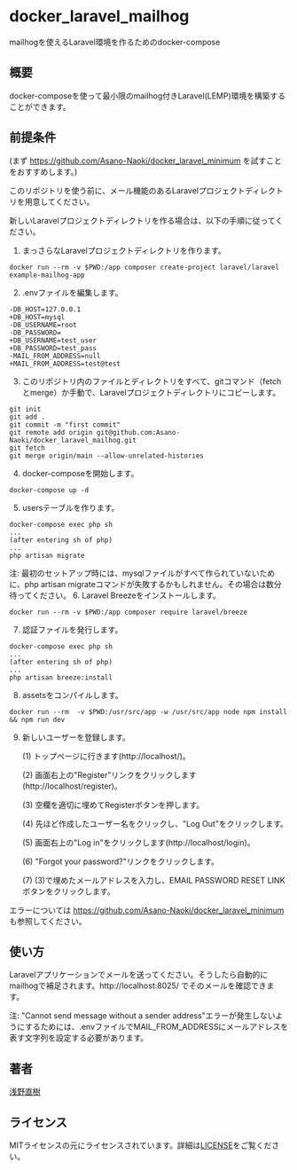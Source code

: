 # docker_laravel_mailhog
mailhogを使えるLaravel環境を作るためのdocker-compose

## 概要
docker-composeを使って最小限のmailhog付きLaravel(LEMP)環境を構築することができます。

## 前提条件
(まず https://github.com/Asano-Naoki/docker_laravel_minimum を試すことをおすすめします。)

このリポジトリを使う前に、メール機能のあるLaravelプロジェクトディレクトリを用意してください。

新しいLaravelプロジェクトディレクトリを作る場合は、以下の手順に従ってください。
1. まっさらなLaravelプロジェクトディレクトリを作ります。
```
docker run --rm -v $PWD:/app composer create-project laravel/laravel example-mailhog-app
```
2. .envファイルを編集します。
```
-DB_HOST=127.0.0.1
+DB_HOST=mysql
-DB_USERNAME=root
-DB_PASSWORD=
+DB_USERNAME=test_user
+DB_PASSWORD=test_pass
-MAIL_FROM_ADDRESS=null
+MAIL_FROM_ADDRESS=test@test
```
3. このリポジトリ内のファイルとディレクトリをすべて、gitコマンド（fetchとmerge）か手動で、Laravelプロジェクトディレクトリにコピーします。
```
git init
git add .
git commit -m "first commit"
git remote add origin git@github.com:Asano-Naoki/docker_laravel_mailhog.git
git fetch
git merge origin/main --allow-unrelated-histories
```
4. docker-composeを開始します。
```
docker-compose up -d
```
5. usersテーブルを作ります。
```
docker-compose exec php sh
...
(after entering sh of php)
...
php artisan migrate
```
注:
最初のセットアップ時には、mysqlファイルがすべて作られていないために、php artisan migrateコマンドが失敗するかもしれません。その場合は数分待ってください。
6. Laravel Breezeをインストールします。
```
docker run --rm -v $PWD:/app composer require laravel/breeze
```
7. 認証ファイルを発行します。
```
docker-compose exec php sh
...
(after entering sh of php)
...
php artisan breeze:install
```
8. assetsをコンパイルします。
```
docker run --rm  -v $PWD:/usr/src/app -w /usr/src/app node npm install && npm run dev
```
9. 新しいユーザーを登録します。

    (1) トップページに行きます(http://localhost/)。 

    (2) 画面右上の"Register"リンクをクリックします(http://localhost/register)。

    (3) 空欄を適切に埋めてRegisterボタンを押します。

    (4) 先ほど作成したユーザー名をクリックし、"Log Out"をクリックします。

    (5) 画面右上の"Log in"をクリックします(http://localhost/login)。

    (6) "Forgot your password?"リンクをクリックします。

    (7) (3)で埋めたメールアドレスを入力し、EMAIL PASSWORD RESET LINKボタンをクリックします。

エラーについては https://github.com/Asano-Naoki/docker_laravel_minimum も参照してください。



## 使い方
Laravelアプリケーションでメールを送ってください。そうしたら自動的にmailhogで補足されます。http://localhost:8025/ でそのメールを確認できます。

注:
"Cannot send message without a sender address"エラーが発生しないようにするためには、.envファイルでMAIL_FROM_ADDRESSにメールアドレスを表す文字列を設定する必要があります。


## 著者
[浅野直樹](https://asanonaoki.com/blog/)


## ライセンス
MITライセンスの元にライセンスされています。詳細は[LICENSE](/LICENSE)をご覧ください。



